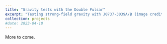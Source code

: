 ```yaml
---
title: "Gravity tests with the Double Pulsar"
excerpt: "Testing strong-field gravity with J0737-3039A/B (image credit: Michael Kramer) <br/><img src='/images/0737.png' width='80%'>"
collection: projects
#date: 2023-04-18
---
```


More to come.
